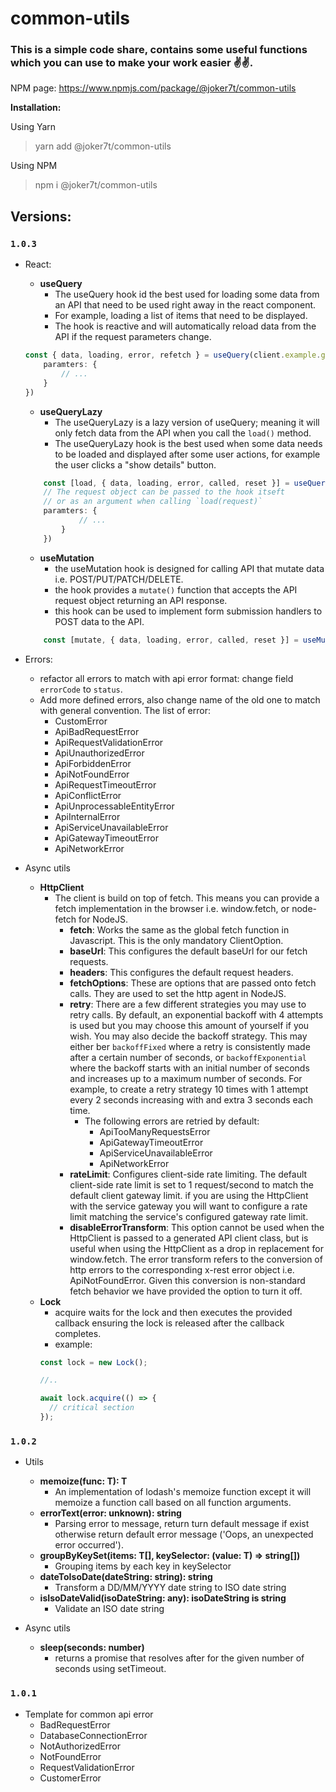 # common-utils

### This is a simple code share, contains some useful functions which you can use to make your work easier ✌️✌️.

NPM page: https://www.npmjs.com/package/@joker7t/common-utils

**Installation:**

Using Yarn
> yarn add @joker7t/common-utils

Using NPM
>npm i @joker7t/common-utils

## **Versions:**

### `1.0.3`
- React:
    - **useQuery**
      - The useQuery hook id the best used for loading some data from an API that need to be used right away in the react component.
      - For example, loading a list of items that need to be displayed.
      - The hook is reactive and will automatically reload data from the API if the request parameters change.
    ```typescript
    const { data, loading, error, refetch } = useQuery(client.example.getExample, {
        paramters: {
            // ...
        }
    }) 
    ```
    - **useQueryLazy**
      - The useQueryLazy is a lazy version of useQuery; meaning it will only fetch data from the API when you call the `load()` method.
      - The useQueryLazy hook is the best used when some data needs to be loaded and displayed after some user actions, for example the user clicks a "show details" button.
    ```typescript
        const [load, { data, loading, error, called, reset }] = useQueryLazy(client.example.getExample, {
        // The request object can be passed to the hook itseft 
        // or as an argument when calling `load(request)`    
        paramters: {
                // ...
            }
        }) 
    ```
    - **useMutation**
      - the useMutation hook is designed for calling API that mutate data i.e. POST/PUT/PATCH/DELETE.
      - the hook provides a `mutate()` function that accepts the API request object returning an API response.
      - this hook can be used to implement form submission handlers to POST data to the API.
    ```typescript
        const [mutate, { data, loading, error, called, reset }] = useMutation(client.example.getExample); 
    ```

- Errors:
  - refactor all errors to match with api error format: change field `errorCode` to `status`.
  - Add more defined errors, also change name of the old one to match with general convention. The list of error:
    - CustomError
    - ApiBadRequestError
    - ApiRequestValidationError
    - ApiUnauthorizedError
    - ApiForbiddenError
    - ApiNotFoundError
    - ApiRequestTimeoutError
    - ApiConflictError
    - ApiUnprocessableEntityError
    - ApiInternalError
    - ApiServiceUnavailableError
    - ApiGatewayTimeoutError
    - ApiNetworkError

- Async utils
  - **HttpClient**
    - The client is build on top of fetch. This means you can provide a fetch implementation in the browser i.e. window.fetch, or node-fetch for NodeJS.
      - **fetch**: Works the same as the global fetch function in Javascript. This is the only mandatory ClientOption.
      - **baseUrl**: This configures the default baseUrl for our fetch requests.
      - **headers**: This configures the default request headers.
      - **fetchOptions**: These are options that are passed onto fetch calls. They are used to set the http agent in NodeJS.
      - **retry**: There are a few different strategies you may use to retry calls. By default, an exponential backoff with 4 attempts is used but you may choose this amount of yourself if you wish. You may also decide the backoff strategy. This may either ber `backoffFixed` where a retry is consistently made after a certain number of seconds, or `backoffExponential` where the backoff starts with an initial number of seconds and increases up to a maximum number of seconds. For example, to create a retry strategy 10 times with 1 attempt every 2 seconds increasing with and extra 3 seconds each time.
        - The following errors are retried by default:
          - ApiTooManyRequestsError
          - ApiGatewayTimeoutError
          - ApiServiceUnavailableError
          - ApiNetworkError
      - **rateLimit**: Configures client-side rate limiting. The default client-side rate limit is set to 1 request/second to match the default client gateway limit. if you are using the HttpClient with the service gateway you will want to configure a rate limit matching the service's configured gateway rate limit.
      - **disableErrorTransform**: This option cannot be used when the HttpClient is passed to a generated API client class, but is useful when using the HttpClient as a drop in replacement for window.fetch. The error transform refers to the conversion of http errors to the corresponding x-rest error object i.e. ApiNotFoundError. Given this conversion is non-standard fetch behavior we have provided the option to turn it off.
  - **Lock**
    - acquire waits for the lock and then executes the provided callback ensuring the lock is released after the callback completes.
    - example:
    ```typescript
    const lock = new Lock();
    
    //..
    
    await lock.acquire(() => {
      // critical section
    });
    ```


### `1.0.2`
- Utils
  - **memoize<T extends Function>(func: T): T** 
    - An implementation of lodash's memoize function except it will memoize a function call based on all function arguments.
  - **errorText(error: unknown): string** 
    - Parsing error to message, return turn default message if exist otherwise return default error message ('Oops, an unexpected error occurred').
  - **groupByKeySet<T>(items: T[], keySelector: (value: T) => string[])**
    - Grouping items by each key in keySelector
  - **dateToIsoDate(dateString: string): string**
    - Transform a DD/MM/YYYY date string to ISO date string
  - **isIsoDateValid(isoDateString: any): isoDateString is string**
    - Validate an ISO date string

- Async utils
  - **sleep(seconds: number)**
    - returns a promise that resolves after for the given number of seconds using setTimeout.

### `1.0.1`
- Template for common api error
  - BadRequestError
  - DatabaseConnectionError
  - NotAuthorizedError
  - NotFoundError
  - RequestValidationError
  - CustomerError

